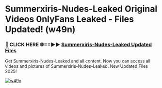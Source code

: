 # Summerxiris-Nudes-Leaked Original Videos 0nlyFans Leaked - Files Updated! (w49n)

<h3>🔴 CLICK HERE 🌐==►► <a href="https://tinyurl.com/yc6ubb5a" rel="nofollow">Summerxiris-Nudes-Leaked Updated Files</a></h3>

Get Summerxiris-Nudes-Leaked and all content. Now you can access all videos and pictures of Summerxiris-Nudes-Leaked. New Updated Files 2025!

[![w49n](https://i.imgur.com/7eu0CRL.gif)](https://tinyurl.com/yc6ubb5a)
